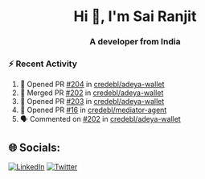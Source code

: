 <h1 align="center">Hi 👋, I'm Sai Ranjit</h1>
<h3 align="center">A developer from India</h3>

### :zap: Recent Activity

<!--START_SECTION:activity-->
1. 💪 Opened PR [#204](https://github.com/credebl/adeya-wallet/pull/204) in [credebl/adeya-wallet](https://github.com/credebl/adeya-wallet)
2. 🎉 Merged PR [#202](https://github.com/credebl/adeya-wallet/pull/202) in [credebl/adeya-wallet](https://github.com/credebl/adeya-wallet)
3. 💪 Opened PR [#203](https://github.com/credebl/adeya-wallet/pull/203) in [credebl/adeya-wallet](https://github.com/credebl/adeya-wallet)
4. 💪 Opened PR [#16](https://github.com/credebl/mediator-agent/pull/16) in [credebl/mediator-agent](https://github.com/credebl/mediator-agent)
5. 🗣 Commented on [#202](https://github.com/credebl/adeya-wallet/pull/202#issuecomment-2194641519) in [credebl/adeya-wallet](https://github.com/credebl/adeya-wallet)
<!--END_SECTION:activity-->

## 🌐 Socials:
[![LinkedIn](https://img.shields.io/badge/LinkedIn-%230077B5.svg?logo=linkedin&logoColor=white)](https://linkedin.com/in/sairanjit) [![Twitter](https://img.shields.io/badge/Twitter-%231DA1F2.svg?logo=Twitter&logoColor=white)](https://twitter.com/sairanjit_) 
